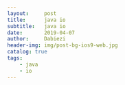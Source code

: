 ```yaml
---
layout:     post
title:      java io
subtitle:   java io
date:       2019-04-07
author:     Dabiezi
header-img: img/post-bg-ios9-web.jpg
catalog: true
tags:
    - java
    - io
---
```

